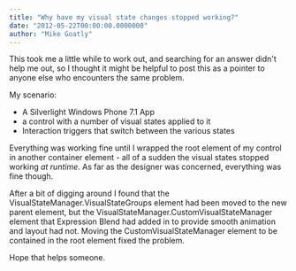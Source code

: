 ```yaml
---
title: "Why have my visual state changes stopped working?"
date: "2012-05-22T00:00:00.0000000"
author: "Mike Goatly"
---
```

This took me a little while to work out\, and searching for an answer didn't help me out\, so I thought it might be helpful to post this as a pointer to anyone else who encounters the same problem\.

My scenario:

- A Silverlight Windows Phone 7\.1 App
- a control with a number of visual states applied to it
- Interaction triggers that switch between the various states

Everything was working fine until I wrapped the root element of my control in another container element \- all of a sudden the visual states stopped working *at runtime*\. As far as the designer was concerned\, everything was fine though\.

After a bit of digging around I found that the VisualStateManager\.VisualStateGroups element had been moved to the new parent element\, but the VisualStateManager\.CustomVisualStateManager element that Expression Blend had added in to provide smooth animation and layout had not\. Moving the CustomVisualStateManager element to be contained in the root element fixed the problem\.

Hope that helps someone\.

